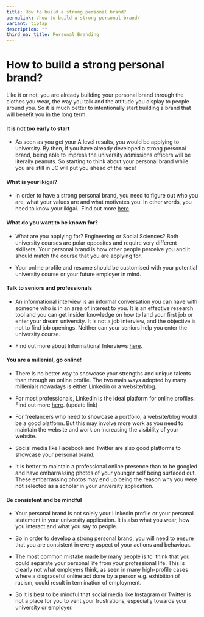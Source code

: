 ```yaml
---
title: How to build a strong personal brand?
permalink: /how-to-build-a-strong-personal-brand/
variant: tiptap
description: ""
third_nav_title: Personal Branding
---
```

<h1>How to build a strong&nbsp;personal brand?</h1>
<p>Like it or not, you are already building your personal brand through the
clothes you wear, the way you talk and the attitude you display to people
around you. So it is much better to intentionally start building a brand
that will benefit you in the long term.</p>
<h4>It is not too early to start</h4>
<ul>
<li>
<p>As soon as you get your A level results, you would be applying to university.
By then, if you have already developed a strong personal brand, being able
to impress the university admissions officers&nbsp;will be literally peanuts.
So starting to think about your personal brand while you are still in JC
will put you ahead of the race!</p>
</li>
</ul>
<h4>What is your ikigai?</h4>
<ul>
<li>
<p>In order to have a strong personal brand, you need to figure out who you
are, what your values are and what motivates you. In other words, you need
to know your ikigai.&nbsp; Find out more <a href="https://ecg.nanyangjc.moe.edu.sg/career-purpose/" class="wixui-rich-text__text" rel="noopener noreferrer nofollow" target="_self"><u>here</u></a>.</p>
</li>
</ul>
<h4>What do you want to be known for?</h4>
<ul>
<li>
<p>What are you applying for? Engineering or Social Sciences? Both university
courses are polar opposites and require very different skillsets. Your
personal brand is how other people perceive you and&nbsp;it should match
the course that you are applying for.</p>
</li>
<li>
<p>Your online profile and resume should be customised with&nbsp;your potential
university course or your future employer in mind.</p>
</li>
</ul>
<h4>Talk to seniors and professionals</h4>
<ul>
<li>
<p>An&nbsp;informational interview&nbsp;is an informal conversation you can
have&nbsp;with someone who is in an area of interest to you. It is an effective
research tool and you can get insider knowledge on how to land your first
job or enter your dream university. It is&nbsp;not a job&nbsp;interview,
and the objective is not to find job openings. Neither can your seniors
help you enter the university course.</p>
</li>
<li>
<p>Find out more about Informational Interviews <a href="https://ecg.nanyangjc.moe.edu.sg/informational-interviews/" class="wixui-rich-text__text" rel="noopener noreferrer nofollow" target="_self"><u>here</u></a>.</p>
</li>
</ul>
<h4>You are a millenial, go online!</h4>
<ul>
<li>
<p>There is no&nbsp;better way to showcase your strengths and unique talents
than&nbsp;through an online profile. The two main ways adopted by many
millenials nowadays is either Linkedin or a website/blog.</p>
</li>
<li>
<p>For most professionals, Linkedin is the ideal platform for online profiles.
Find out more <a href="importance of linkedin" class="wixui-rich-text__text" rel="noopener noreferrer nofollow" target="_self"><u>here</u></a>. (update link)</p>
</li>
<li>
<p>For freelancers who need to showcase a portfolio, a website/blog would
be a good platform. But this may involve more work as you need to maintain
the website and work on increasing the visibility of your website.</p>
</li>
<li>
<p>Social media like Facebook and&nbsp;Twitter&nbsp;are also good platforms
to showcase your personal brand.</p>
</li>
<li>
<p>It is better to maintain a professional online presence than to be googled
and have embarrassing photos of your younger self being surfaced out. These
embarrassing photos may end up being the reason why you were not selected
as a scholar in your university application.</p>
</li>
</ul>
<h4>Be consistent and be mindful</h4>
<ul>
<li>
<p>Your personal brand is not solely your Linkedin profile or your personal
statement in your university application. It is also what you wear, how
you interact and what you say to people.&nbsp;</p>
</li>
<li>
<p>So in order to develop a strong personal brand, you will need to ensure
that you are consistent in every aspect of your actions and behaviour.</p>
</li>
<li>
<p>The most common mistake&nbsp;made by many people&nbsp;is to&nbsp; think
that you could separate your personal life from your professional life.
This is clearly not what employers think, as seen in many high-profile
cases where a disgraceful online act done by a person e.g. exhibition of
racism, could result in termination of employment.</p>
</li>
<li>
<p>So it is best to be mindful that social media like Instagram or Twitter
is not a place for you to vent your frustrations, especially towards your
university or employer.</p>
</li>
</ul>
<p></p>